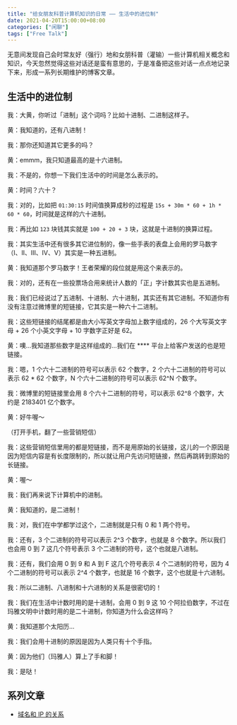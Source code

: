 ```yaml
---
title: "给女朋友科普计算机知识的日常 —— 生活中的进位制"
date: 2021-04-20T15:00:00+08:00
categories: ["闲聊"]
tags: ["Free Talk"]
---
```


无意间发现自己会时常友好（强行）地和女朋科普（灌输）一些计算机相关概念和知识，今天忽然觉得这些对话还是蛮有意思的，于是准备把这些对话一点点地记录下来，形成一系列长期维护的博客文章。<!--more-->

## 生活中的进位制

我：大黄，你听过「进制」这个词吗？比如十进制、二进制这样子。

黄：我知道的，还有八进制！

我：那你还知道其它更多的吗？

黄：emmm，我只知道最高的是十六进制。

我：不是的，你想一下我们生活中的时间是怎么表示的。

黄：时间？六十？

我：对的，比如把 `01:30:15` 时间值换算成秒的过程是 `15s + 30m * 60 + 1h * 60 * 60`，时间就是这样的六十进制。

我：再比如 `123` 块钱其实就是 `100 + 20 + 3` 块，这就是十进制的换算过程。

我：其实生活中还有很多其它进位制的，像一些手表的表盘上会用的罗马数字（I、II、III、IV、V）其实是一种五进制。

黄：我知道那个罗马数字！王者荣耀的段位就是用这个来表示的。

我：对的，还有在一些投票场合用来统计人数的「正」字计数其实也是五进制。

我：我们已经说过了五进制、十进制、六十进制，其实还有其它进制。不知道你有没有注意过微博里的短链接，它其实是一种六十二进制。

我：这些短链接的结尾都是由大小写英文字母加上数字组成的，26 个大写英文字母 + 26 个小英文字母 + 10 字数字正好是 62。

黄：噢...我知道那些数字是这样组成的...我们在 \*\*\*\* 平台上给客户发送的也是短链接。

我：嗯，1 个六十二进制的符号可以表示 62 个数字，2 个六十二进制的符号可以表示 62 \* 62 个数字，N 个六十二进制的符号可以表示 62^N 个数字。

我：微博里的短链接里会用 8 个六十二进制的符号，可以表示 62^8 个数字，大约是 2183401 亿个数字。

黄：好牛喔～

（打开手机，翻了一些营销短信）

我：这些营销短信里用的都是短链接，而不是用原始的长链接，这儿的一个原因是因为短信内容是有长度限制的，所以就让用户先访问短链接，然后再跳转到原始的长链接。

黄：喔～

我：我们再来说下计算机中的进制。

黄：我知道的，是二进制！

我：对，我们在中学都学过这个，二进制就是只有 0 和 1 两个符号。

我：还有，3 个二进制的符号可以表示 2^3 个数字，也就是 8 个数字。所以我们也会用 0 到 7 这几个符号表示 3 个二进制的符号，这个也就是八进制。

我：还有，我们会用 0 到 9 和 A 到 F 这几个符号表示 4 个二进制的符号，因为 4 个二进制的符号可以表示 2^4 个数字，也就是 16 个数字，这个也就是十六进制。

我：所以二进制、八进制和十六进制的关系是很密切的！

我：我们在生活中计数时用的是十进制，会用 0 到 9 这 10 个阿拉伯数字，不过在玛雅文明中计数时用的是二十进制，你知道为什么会这样吗？

黄：我知道那个太阳历...

我：我们会用十进制的原因是因为人类只有十个手指。

黄：因为他们（玛雅人）算上了手和脚！

我：是哒！

## 系列文章

- [域名和 IP 的关系](/2021/03/24/teach-girlfriend-computer-literacy-domain-names-and-ip/)
